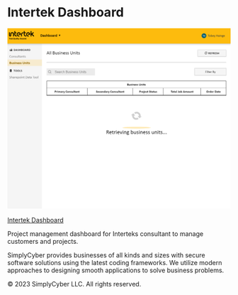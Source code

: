 # Intertek Dashboard

![alt text](https://github.com/Thainge/portfolio/blob/gh-pages/static/media/1.93fdfcffd2a02bb0ba44.png?raw=true)

[Intertek Dashboard](https://thainge.github.io/intertek-dashboard/)

Project management dashboard for Interteks consultant to manage customers and projects.

SimplyCyber provides businesses of all kinds and sizes with secure software solutions using the latest coding frameworks. We utilize modern approaches to designing smooth applications to solve business problems.


© 2023 SimplyCyber LLC. All rights reserved.
